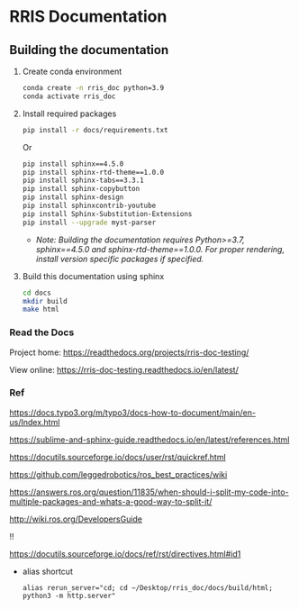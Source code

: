 # RRIS Documentation

## Building the documentation
1. Create conda environment
    ```bash
    conda create -n rris_doc python=3.9
    conda activate rris_doc
    ```

1. Install required packages

    ```bash
    pip install -r docs/requirements.txt
    ```

    Or

    ```bash
    pip install sphinx==4.5.0
    pip install sphinx-rtd-theme==1.0.0
    pip install sphinx-tabs==3.3.1
    pip install sphinx-copybutton
    pip install sphinx-design
    pip install sphinxcontrib-youtube
    pip install Sphinx-Substitution-Extensions
    pip install --upgrade myst-parser
    ```
    - *Note: Building the documentation requires Python>=3.7, sphinx==4.5.0 and sphinx-rtd-theme==1.0.0. For proper rendering, install version specific packages if specified.*

1. Build this documentation using sphinx

    ```bash
    cd docs
    mkdir build
    make html
    ```

### Read the Docs

Project home: https://readthedocs.org/projects/rris-doc-testing/

View online: https://rris-doc-testing.readthedocs.io/en/latest/


### Ref

https://docs.typo3.org/m/typo3/docs-how-to-document/main/en-us/Index.html

https://sublime-and-sphinx-guide.readthedocs.io/en/latest/references.html

https://docutils.sourceforge.io/docs/user/rst/quickref.html

https://github.com/leggedrobotics/ros_best_practices/wiki

https://answers.ros.org/question/11835/when-should-i-split-my-code-into-multiple-packages-and-whats-a-good-way-to-split-it/

http://wiki.ros.org/DevelopersGuide

!!

https://docutils.sourceforge.io/docs/ref/rst/directives.html#id1


- alias shortcut

    ```shell
    alias rerun_server="cd; cd ~/Desktop/rris_doc/docs/build/html; python3 -m http.server"
    ```